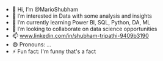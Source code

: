 - 👋 Hi, I’m @MarioShubham
- 👀 I’m interested in Data with some analysis and insights
- 🌱 I’m currently learning Power BI, SQL, Python, DA, ML
- 💞️ I’m looking to collaborate on data science opportunities
- 📫 www.linkedin.com/in/shubham-tripathi-9409b3190
- 😄 Pronouns: ...
- ⚡ Fun fact: I'm funny that's a fact

<!---
MarioShubham/MarioShubham is a ✨ special ✨ repository because its `README.md` (this file) appears on your GitHub profile.
You can click the Preview link to take a look at your changes.
--->
